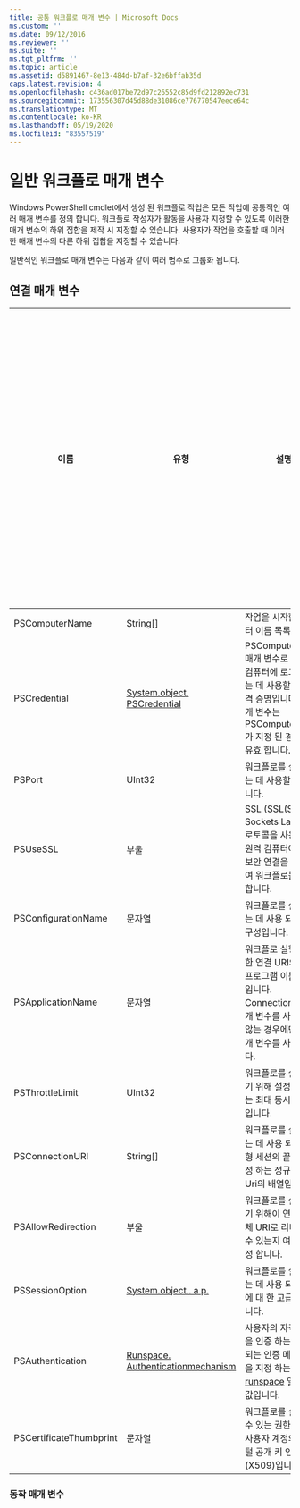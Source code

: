 ```yaml
---
title: 공통 워크플로 매개 변수 | Microsoft Docs
ms.custom: ''
ms.date: 09/12/2016
ms.reviewer: ''
ms.suite: ''
ms.tgt_pltfrm: ''
ms.topic: article
ms.assetid: d5891467-8e13-484d-b7af-32e6bffab35d
caps.latest.revision: 4
ms.openlocfilehash: c436ad017be72d97c26552c85d9fd212892ec731
ms.sourcegitcommit: 173556307d45d88de31086ce776770547eece64c
ms.translationtype: MT
ms.contentlocale: ko-KR
ms.lasthandoff: 05/19/2020
ms.locfileid: "83557519"
---
```

# <a name="common-workflow-parameters"></a>일반 워크플로 매개 변수

Windows PowerShell cmdlet에서 생성 된 워크플로 작업은 모든 작업에 공통적인 여러 매개 변수를 정의 합니다. 워크플로 작성자가 활동을 사용자 지정할 수 있도록 이러한 매개 변수의 하위 집합을 제작 시 지정할 수 있습니다. 사용자가 작업을 호출할 때 이러한 매개 변수의 다른 하위 집합을 지정할 수 있습니다.

일반적인 워크플로 매개 변수는 다음과 같이 여러 범주로 그룹화 됩니다.

## <a name="connectivity-parameters"></a>연결 매개 변수

|이름|유형|설명|실행 시간에 최종 사용자가 지정할 수 있나요?|제작 시 워크플로 작성자가 지정할 수 있나요?|인스턴스화할 때 워크플로 작성자가 지정할 수 있나요?|
|----------|----------|-----------------|-----------------------------------------------------|------------------------------------------------------------|-----------------------------------------------------------|
|PSComputerName|String[]|작업을 시작할 컴퓨터 이름 목록입니다.|예|예|예|
|PSCredential|[System.object. PSCredential](/dotnet/api/System.Management.Automation.PSCredential)|PSComputerName 매개 변수로 지정 된 컴퓨터에 로그인 하는 데 사용할 인증 자격 증명입니다. 이 매개 변수는 PSComputerName가 지정 된 경우에만 유효 합니다.|예|예|예|
|PSPort|UInt32|워크플로를 실행 하는 데 사용할 포트입니다.|예|예|예|
|PSUseSSL|부울|SSL (SSL(Secure Sockets Layer)) 프로토콜을 사용 하 여 원격 컴퓨터에 대 한 보안 연결을 설정 하 여 워크플로를 실행 합니다.|예|예|예|
|PSConfigurationName|문자열|워크플로를 실행 하는 데 사용 되는 세션 구성입니다.|예|예|예|
|PSApplicationName|문자열|워크플로 실행에 대 한 연결 URI의 응용 프로그램 이름 부분입니다. ConnectionURI 매개 변수를 사용 하지 않는 경우에만이 매개 변수를 사용 합니다.|예|예|예|
|PSThrottleLimit|UInt32|워크플로를 실행 하기 위해 설정할 수 있는 최대 동시 연결 수입니다.|예|TBD|예|
|PSConnectionURI|String[]|워크플로를 실행 하는 데 사용 되는 대화형 세션의 끝점을 지정 하는 정규화 된 Uri의 배열입니다.|예|예|예|
|PSAllowRedirection|부울|워크플로를 실행 하기 위해이 연결을 대체 URI로 리디렉션할 수 있는지 여부를 지정 합니다.|예|예|예|
|PSSessionOption|[System.object.. a p.](/dotnet/api/System.Management.Automation.Remoting.PSSessionOption)|워크플로를 실행 하는 데 사용 되는 세션에 대 한 고급 옵션입니다.|예|예|예|
|PSAuthentication|[Runspace. Authenticationmechanism](/dotnet/api/System.Management.Automation.Runspaces.AuthenticationMechanism)|사용자의 자격 증명을 인증 하는 데 사용 되는 인증 메커니즘을 지정 하는 [runspace](/dotnet/api/System.Management.Automation.Runspaces.AuthenticationMechanism) 열거형의 값입니다.|예|예|예|
|PSCertificateThumbprint|문자열|워크플로를 실행할 수 있는 권한이 있는 사용자 계정의 디지털 공개 키 인증서 (X509)입니다.|예|예|예|

### <a name="behavior-parameters"></a>동작 매개 변수
